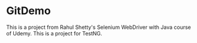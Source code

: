 # GitDemo
This is a project from Rahul Shetty's Selenium WebDriver with Java course of Udemy. This is a project for TestNG.
